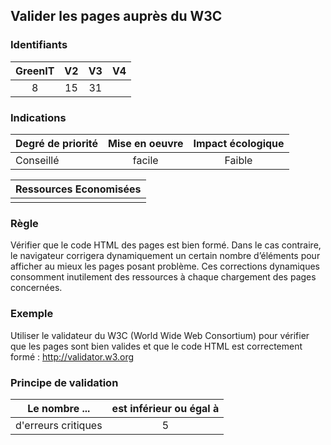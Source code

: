 ## Valider les pages auprès du W3C

### Identifiants

| GreenIT |  V2  |  V3  |  V4  |
|:-------:|:----:|:----:|:----:|
|  8    | 15  | 31  |      |

### Indications

| Degré de priorité |      Mise en oeuvre       |  Impact écologique    | 
|-------------------|:-------------------------:|:---------------------:|
|  Conseillé        |   facile                  |  Faible               | 


|Ressources Economisées                                      |
|:----------------------------------------------------------:|
|    |

### Règle

Vérifier que le code HTML des pages est bien formé. Dans le cas contraire, le navigateur corrigera dynamiquement un certain nombre d’éléments pour afficher au mieux les pages posant problème. Ces corrections dynamiques consomment inutilement des ressources à chaque chargement des pages concernées.

### Exemple

Utiliser le validateur du W3C (World Wide Web Consortium) pour vérifier que les pages sont bien valides et que le code HTML est correctement formé :
http://validator.w3.org

### Principe de validation

| Le nombre ...     | est inférieur ou égal à   |  
|-------------------|:-------------------------:|
| d'erreurs critiques  | 5  |
